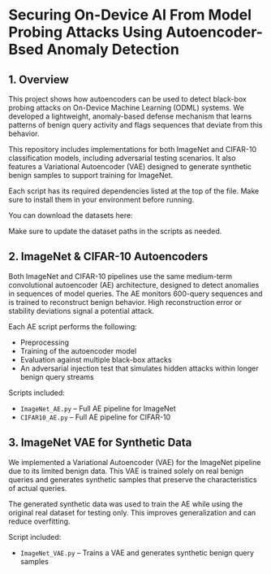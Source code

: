 # Securing On-Device AI From Model Probing Attacks Using Autoencoder-Bsed Anomaly Detection
## 1. Overview

This project shows how autoencoders can be used to detect black-box probing attacks on On-Device Machine Learning (ODML) systems. We developed a lightweight, anomaly-based defense mechanism that learns patterns of benign query activity and flags sequences that deviate from this behavior.

This repository includes implementations for both ImageNet and CIFAR-10 classification models, including adversarial testing scenarios. It also features a Variational Autoencoder (VAE) designed to generate synthetic benign samples to support training for ImageNet.

Each script has its required dependencies listed at the top of the file. Make sure to install them in your environment before running.

You can download the datasets here:  

Make sure to update the dataset paths in the scripts as needed.

## 2. ImageNet & CIFAR-10 Autoencoders

Both ImageNet and CIFAR-10 pipelines use the same medium-term convolutional autoencoder (AE) architecture, designed to detect anomalies in sequences of model queries. The AE monitors 600-query sequences and is trained to reconstruct benign behavior. High reconstruction error or stability deviations signal a potential attack.

Each AE script performs the following:
- Preprocessing 
- Training of the autoencoder model
- Evaluation against multiple black-box attacks 
- An adversarial injection test that simulates hidden attacks within longer benign query streams

Scripts included:
- `ImageNet_AE.py` – Full AE pipeline for ImageNet
- `CIFAR10_AE.py` – Full AE pipeline for CIFAR-10

## 3. ImageNet VAE for Synthetic Data

We implemented a Variational Autoencoder (VAE) for the ImageNet pipeline due to its limited benign data. This VAE is trained solely on real benign queries and generates synthetic samples that preserve the characteristics of actual queries.

The generated synthetic data was used to train the AE while using the original real dataset for testing only. This improves generalization and can reduce overfitting.

Script included:
- `ImageNet_VAE.py` – Trains a VAE and generates synthetic benign query samples
